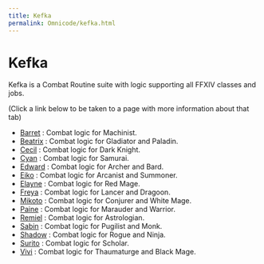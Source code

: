 ```yaml
---
title: Kefka
permalink: Omnicode/kefka.html
---
```


# Kefka

Kefka is a Combat Routine suite with logic supporting all FFXIV classes and jobs. 

(Click a link below to be taken to a page with more information about that tab)

- [Barret](/omniverse/kefka/barret.html) : Combat logic for Machinist.
- [Beatrix](/omniverse/kefka/beatrix.html) : Combat logic for Gladiator and Paladin.
- [Cecil](/omniverse/kefka/cecil.html) : Combat logic for Dark Knight.
- [Cyan](/omniverse/kefka/cyan.html) : Combat logic for Samurai.
- [Edward](/omniverse/kefka/edward.html) : Combat logic for Archer and Bard.
- [Eiko](/omniverse/kefka/eiko.html) : Combat logic for Arcanist and Summoner.
- [Elayne](/omniverse/kefka/elayne.html) : Combat logic for Red Mage.
- [Freya](/omniverse/kefka/freya.html) : Combat logic for Lancer and Dragoon. 
- [Mikoto](/omniverse/kefka/mikoto.html) : Combat logic for Conjurer and White Mage.
- [Paine](/omniverse/kefka/paine.html) : Combat logic for Marauder and Warrior.
- [Remiel](/omniverse/kefka/remiel.html) : Combat logic for Astrologian.
- [Sabin](/omniverse/kefka/sabin.html) : Combat logic for Pugilist and Monk.
- [Shadow](/omniverse/kefka/shadow.html) : Combat logic for Rogue and Ninja.
- [Surito](/omniverse/kefka/surito.html) : Combat logic for Scholar.
- [Vivi](/omniverse/kefka/vivi.html) : Combat logic for Thaumaturge and Black Mage.